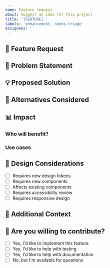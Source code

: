 ```yaml
---
name: Feature request
about: Suggest an idea for this project
title: '[FEATURE] '
labels: 'enhancement, needs-triage'
assignees: ''
---
```


## 🚀 Feature Request

<!-- A clear and concise description of what you want to happen -->

## 🤔 Problem Statement

<!-- Describe the problem you're trying to solve -->

## 💡 Proposed Solution

<!-- Describe your proposed solution -->

## 🔄 Alternatives Considered

<!-- Describe any alternative solutions or features you've considered -->

## 📊 Impact

### Who will benefit?

<!-- Describe who will benefit from this feature -->

### Use cases

<!-- List specific use cases for this feature -->

## 🎨 Design Considerations

<!-- For UI/UX features, describe any design considerations -->

- [ ] Requires new design tokens
- [ ] Requires new components
- [ ] Affects existing components
- [ ] Requires accessibility review
- [ ] Requires responsive design

## 📝 Additional Context

<!-- Add any other context, mockups, or examples about the feature request here -->

## 🙋 Are you willing to contribute?

- [ ] Yes, I'd like to implement this feature
- [ ] Yes, I'd like to help with testing
- [ ] Yes, I'd like to help with documentation
- [ ] No, but I'm available for questions
